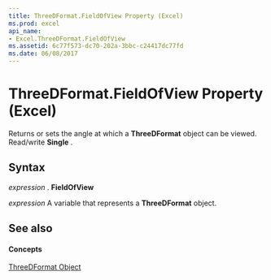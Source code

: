 ```yaml
---
title: ThreeDFormat.FieldOfView Property (Excel)
ms.prod: excel
api_name:
- Excel.ThreeDFormat.FieldOfView
ms.assetid: 6c77f573-dc70-202a-3bbc-c24417dc77fd
ms.date: 06/08/2017
---
```



# ThreeDFormat.FieldOfView Property (Excel)

Returns or sets the angle at which a  **ThreeDFormat** object can be viewed. Read/write **Single** .


## Syntax

 _expression_ . **FieldOfView**

 _expression_ A variable that represents a **ThreeDFormat** object.


## See also


#### Concepts


[ThreeDFormat Object](threedformat-object-excel.md)

